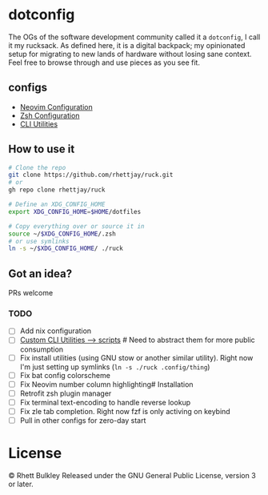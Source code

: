 # dotconfig
The OGs of the software development community called it a `dotconfig`, I call it my rucksack.
As defined here, it is a digital backpack; my opinionated setup for migrating to new lands of hardware without losing sane context.
Feel free to browse through and use pieces as you see fit.

## configs
- [Neovim Configuration](./.config/nvim)
- [Zsh Configuration](./.zshrc)
- [CLI Utilities](./Brewfile)

## How to use it
```bash
# Clone the repo
git clone https://github.com/rhettjay/ruck.git
# or
gh repo clone rhettjay/ruck

# Define an XDG_CONFIG_HOME
export XDG_CONFIG_HOME=$HOME/dotfiles

# Copy everything over or source it in
source ~/$XDG_CONFIG_HOME/.zsh
# or use symlinks
ln -s ~/$XDG_CONFIG_HOME/ ./ruck
```

## Got an idea?
PRs welcome

### TODO
- [ ] Add nix configuration
- [ ] [Custom CLI Utilities --> scripts](./scripts) # Need to abstract them for more public consumption
- [ ] Fix install utilities (using GNU stow or another similar utility). Right now I'm just setting up symlinks (`ln -s ./ruck .config/thing`)
- [ ] Fix bat config colorscheme
- [ ] Fix Neovim number column highlighting# Installation
- [ ] Retrofit zsh plugin manager
- [ ] Fix terminal text-encoding to handle reverse lookup
- [ ] Fix zle tab completion. Right now fzf is only activing on keybind
- [ ] Pull in other configs for zero-day start

# License
&copy; Rhett Bulkley
Released under the GNU General Public License, version 3 or later.
